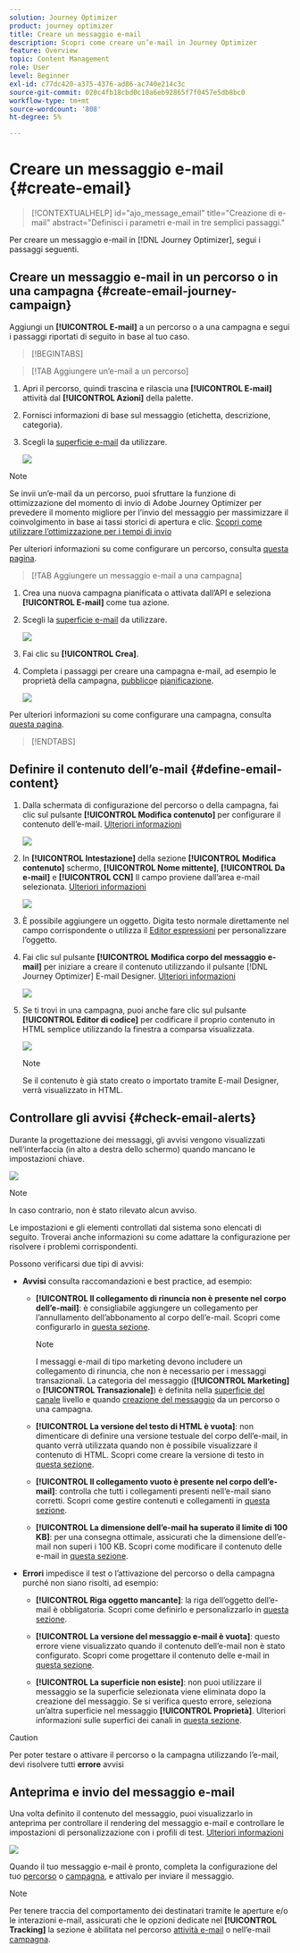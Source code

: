 ```yaml
---
solution: Journey Optimizer
product: journey optimizer
title: Creare un messaggio e-mail
description: Scopri come creare un’e-mail in Journey Optimizer
feature: Overview
topic: Content Management
role: User
level: Beginner
exl-id: c77dc420-a375-4376-ad86-ac740e214c3c
source-git-commit: 020c4fb18cbd0c10a6eb92865f7f0457e5db8bc0
workflow-type: tm+mt
source-wordcount: '808'
ht-degree: 5%

---
```


# Creare un messaggio e-mail {#create-email}

>[!CONTEXTUALHELP]
>id="ajo_message_email"
>title="Creazione di e-mail"
>abstract="Definisci i parametri e-mail in tre semplici passaggi."

Per creare un messaggio e-mail in [!DNL Journey Optimizer], segui i passaggi seguenti.

## Creare un messaggio e-mail in un percorso o in una campagna {#create-email-journey-campaign}

Aggiungi un **[!UICONTROL E-mail]** a un percorso o a una campagna e segui i passaggi riportati di seguito in base al tuo caso.

>[!BEGINTABS]

>[!TAB Aggiungere un’e-mail a un percorso]

1. Apri il percorso, quindi trascina e rilascia una **[!UICONTROL E-mail]** attività dal **[!UICONTROL Azioni]** della palette.

1. Fornisci informazioni di base sul messaggio (etichetta, descrizione, categoria).

1. Scegli la [superficie e-mail](email-settings.md) da utilizzare.

   ![](assets/email_journey.png)

>[!NOTE]
>
>Se invii un’e-mail da un percorso, puoi sfruttare la funzione di ottimizzazione del momento di invio di Adobe Journey Optimizer per prevedere il momento migliore per l’invio del messaggio per massimizzare il coinvolgimento in base ai tassi storici di apertura e clic. [Scopri come utilizzare l’ottimizzazione per i tempi di invio](../building-journeys/journeys-message.md#send-time-optimization)

Per ulteriori informazioni su come configurare un percorso, consulta [questa pagina](../building-journeys/journey-gs.md).

>[!TAB Aggiungere un messaggio e-mail a una campagna]

1. Crea una nuova campagna pianificata o attivata dall’API e seleziona **[!UICONTROL E-mail]** come tua azione.

1. Scegli la [superficie e-mail](email-settings.md) da utilizzare.

   ![](assets/email_campaign.png)

1. Fai clic su **[!UICONTROL Crea]**.

1. Completa i passaggi per creare una campagna e-mail, ad esempio le proprietà della campagna, [pubblico](../segment/about-segments.md)e [pianificazione](../campaigns/create-campaign.md#schedule).

   ![](assets/email_campaign_steps.png)

<!--
From the **[!UICONTROL Action]** section, specify if you want to track how your recipients react to your delivery: you can track email opens, and/or clicks on links and buttons in your email.

![](assets/email_campaign_tracking.png)
-->

Per ulteriori informazioni su come configurare una campagna, consulta [questa pagina](../campaigns/get-started-with-campaigns.md).

>[!ENDTABS]

## Definire il contenuto dell’e-mail {#define-email-content}

1. Dalla schermata di configurazione del percorso o della campagna, fai clic sul pulsante **[!UICONTROL Modifica contenuto]** per configurare il contenuto dell’e-mail. [Ulteriori informazioni](get-started-email-design.md)

   ![](assets/email_campaign_edit_content.png)

1. In **[!UICONTROL Intestazione]** della sezione **[!UICONTROL Modifica contenuto]** schermo, **[!UICONTROL Nome mittente]**, **[!UICONTROL Da e-mail]** e **[!UICONTROL CCN]** Il campo proviene dall’area e-mail selezionata. [Ulteriori informazioni](email-settings.md) <!--check if same for journey-->

   ![](assets/email_designer_edit_content_header.png)

1. È possibile aggiungere un oggetto. Digita testo normale direttamente nel campo corrispondente o utilizza il [Editor espressioni](../personalization/personalization-build-expressions.md) per personalizzare l’oggetto.

1. Fai clic sul pulsante **[!UICONTROL Modifica corpo del messaggio e-mail]** per iniziare a creare il contenuto utilizzando il pulsante [!DNL Journey Optimizer] E-mail Designer. [Ulteriori informazioni](get-started-email-design.md)

   ![](assets/email_designer_edit_email_body.png)

1. Se ti trovi in una campagna, puoi anche fare clic sul pulsante **[!UICONTROL Editor di codice]** per codificare il proprio contenuto in HTML semplice utilizzando la finestra a comparsa visualizzata.

   ![](assets/email_designer_edit_code_editor.png)

   >[!NOTE]
   >
   >Se il contenuto è già stato creato o importato tramite E-mail Designer, verrà visualizzato in HTML.

## Controllare gli avvisi {#check-email-alerts}

Durante la progettazione dei messaggi, gli avvisi vengono visualizzati nell’interfaccia (in alto a destra dello schermo) quando mancano le impostazioni chiave.

![](assets/email_journey_alerts_details.png)

>[!NOTE]
>
>In caso contrario, non è stato rilevato alcun avviso.

Le impostazioni e gli elementi controllati dal sistema sono elencati di seguito. Troverai anche informazioni su come adattare la configurazione per risolvere i problemi corrispondenti.

Possono verificarsi due tipi di avvisi:

* **Avvisi** consulta raccomandazioni e best practice, ad esempio:

   * **[!UICONTROL Il collegamento di rinuncia non è presente nel corpo dell’e-mail]**: è consigliabile aggiungere un collegamento per l’annullamento dell’abbonamento al corpo dell’e-mail. Scopri come configurarlo in [questa sezione](../privacy/opt-out.md#opt-out-management).

      >[!NOTE]
      >
      >I messaggi e-mail di tipo marketing devono includere un collegamento di rinuncia, che non è necessario per i messaggi transazionali. La categoria del messaggio (**[!UICONTROL Marketing]** o **[!UICONTROL Transazionale]**) è definita nella [superficie del canale](email-settings.md#email-type) livello e quando [creazione del messaggio](#create-email-journey-campaign) da un percorso o una campagna.

   * **[!UICONTROL La versione del testo di HTML è vuota]**: non dimenticare di definire una versione testuale del corpo dell’e-mail, in quanto verrà utilizzata quando non è possibile visualizzare il contenuto di HTML. Scopri come creare la versione di testo in [questa sezione](text-version-email.md).

   * **[!UICONTROL Il collegamento vuoto è presente nel corpo dell’e-mail]**: controlla che tutti i collegamenti presenti nell’e-mail siano corretti. Scopri come gestire contenuti e collegamenti in [questa sezione](content-from-scratch.md).

   * **[!UICONTROL La dimensione dell’e-mail ha superato il limite di 100 KB]**: per una consegna ottimale, assicurati che la dimensione dell’e-mail non superi i 100 KB. Scopri come modificare il contenuto delle e-mail in [questa sezione](content-from-scratch.md).

* **Errori** impedisce il test o l’attivazione del percorso o della campagna purché non siano risolti, ad esempio:

   * **[!UICONTROL Riga oggetto mancante]**: la riga dell’oggetto dell’e-mail è obbligatoria. Scopri come definirlo e personalizzarlo in [questa sezione](create-email.md).

   <!--HTML is empty when Amp HTML is present-->

   * **[!UICONTROL La versione del messaggio e-mail è vuota]**: questo errore viene visualizzato quando il contenuto dell’e-mail non è stato configurato. Scopri come progettare il contenuto delle e-mail in [questa sezione](get-started-email-design.md).

   * **[!UICONTROL La superficie non esiste]**: non puoi utilizzare il messaggio se la superficie selezionata viene eliminata dopo la creazione del messaggio. Se si verifica questo errore, seleziona un’altra superficie nel messaggio **[!UICONTROL Proprietà]**. Ulteriori informazioni sulle superfici dei canali in [questa sezione](../configuration/channel-surfaces.md).


>[!CAUTION]
>
>Per poter testare o attivare il percorso o la campagna utilizzando l’e-mail, devi risolvere tutti **errore** avvisi

## Anteprima e invio del messaggio e-mail

Una volta definito il contenuto del messaggio, puoi visualizzarlo in anteprima per controllare il rendering del messaggio e-mail e controllare le impostazioni di personalizzazione con i profili di test. [Ulteriori informazioni](preview.md)

![](assets/email_designer_edit_simulate.png)

Quando il tuo messaggio e-mail è pronto, completa la configurazione del tuo [percorso](../building-journeys/journey-gs.md) o [campagna](../campaigns/create-campaign.md), e attivalo per inviare il messaggio.

>[!NOTE]
>
>Per tenere traccia del comportamento dei destinatari tramite le aperture e/o le interazioni e-mail, assicurati che le opzioni dedicate nel **[!UICONTROL Tracking]** la sezione è abilitata nel percorso [attività e-mail](../building-journeys/journeys-message.md) o nell’e-mail [campagna](../campaigns/create-campaign.md).<!--to move?-->

<!--

## Define your email content {#email-content}

Use [!DNL Journey Optimizer] Email Designer to [design your email from scratch](../email/content-from-scratch.md). If you have an existing content, you can [import it in the Email Designer](../email/existing-content.md), or [code your own content](../email/code-content.md) in [!DNL Journey Optimizer]. 

[!DNL Journey Optimizer] comes with a set of [built-in templates](email-templates.md) to help you start. Any email can also be saved as a template.

Use [!DNL Journey Optimizer] Expression editor to personalize your messages with profiles' data. For more on personalization, refer to [this section](../personalization/personalize.md).

Adapt the content of your messages to the targeted profiles by using [!DNL Journey Optimizer] dynamic content capabilities. [Get started with dynamic content](../personalization/get-started-dynamic-content.md)

## Email tracking {#email-tracking}

If you want to track the behavior of your recipients through openings and/or clicks on links, enable the following options: **[!UICONTROL Email opens]** and **[!UICONTROL Click on email]**. 

Learn more about tracking in [this section](message-tracking.md).

## Validate your email content {#email-content-validate}

Control the rendering of your email, and check personalization settings with test profiles, using the preview section on the left-hand side. For more on this, refer to [this section](preview.md).

![](assets/messages-simple-preview.png)

You must also check alerts in the upper section of the editor.  Some of them are simple warnings, but others can prevent you from using the message. 

-->

